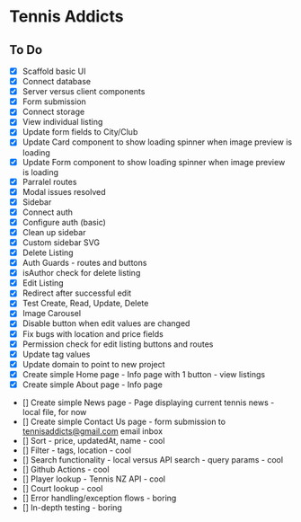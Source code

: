# Tennis Addicts

## To Do

- [x] Scaffold basic UI
- [x] Connect database
- [x] Server versus client components
- [x] Form submission
- [x] Connect storage
- [x] View individual listing
- [x] Update form fields to City/Club
- [x] Update Card component to show loading spinner when image preview is loading
- [x] Update Form component to show loading spinner when image preview is loading
- [x] Parralel routes
- [x] Modal issues resolved
- [x] Sidebar
- [x] Connect auth
- [x] Configure auth (basic)
- [x] Clean up sidebar
- [x] Custom sidebar SVG
- [x] Delete Listing
- [x] Auth Guards - routes and buttons
- [x] isAuthor check for delete listing
- [x] Edit Listing
- [x] Redirect after successful edit
- [x] Test Create, Read, Update, Delete
- [x] Image Carousel
- [x] Disable button when edit values are changed
- [x] Fix bugs with location and price fields
- [x] Permission check for edit listing buttons and routes
- [x] Update tag values
- [x] Update domain to point to new project
- [x] Create simple Home page - Info page with 1 button - view listings
- [x] Create simple About page - Info page
- [] Create simple News page - Page displaying current tennis news - local file, for now
- [] Create simple Contact Us page - form submission to tennisaddicts@gmail.com email inbox
- [] Sort - price, updatedAt, name - cool
- [] Filter - tags, location - cool
- [] Search functionality - local versus API search - query params - cool
- [] Github Actions - cool
- [] Player lookup - Tennis NZ API - cool
- [] Court lookup - cool
- [] Error handling/exception flows - boring
- [] In-depth testing - boring
